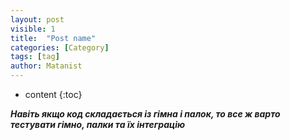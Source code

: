 ```yaml
---
layout: post
visible: 1
title:  "Post name"
categories: [Category]
tags: [tag]
author: Matanist
---
```


* content
{:toc}



***Навіть якщо код складається із гімна і палок, то все ж варто тестувати гімно, палки та їх інтеграцію***